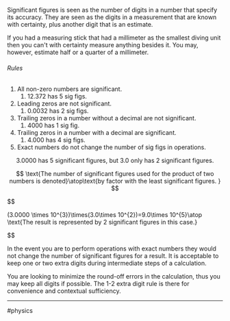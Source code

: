 Significant figures is seen as the number of digits in a number that specify its accuracy. They are seen as the digits in a measurement that are known with certainty, plus another digit that is an estimate.

If you had a measuring stick that had a millimeter as the smallest diving unit then you can't with certainty measure anything besides it. You may, however, estimate half or a quarter of a millimeter. 

###### Rules
1. All non-zero numbers are significant. 
	1. 12.372 has 5 sig figs.
2. Leading zeros are not significant.
	1. 0.0032 has 2 sig figs.
3. Trailing zeros in a number without a decimal are not significant.
	1. 4000 has 1 sig fig.
4. Trailing zeros in a number with a decimal are significant.
	1. 4.000 has 4 sig figs.
5. Exact numbers do not change the number of sig figs in operations.

$$
3.0000 \text{ has 5 significant figures, but 3.0 only has 2 significant figures.}
$$

$$
\text{The number of significant figures used for the product of two numbers is denoted}\atop\text{by factor with the least significant figures. }
$$

$$

(3.0000 \times 10^{3})\times(3.0\times 10^{2})=9.0\times 10^{5}\atop
\text{The result is represented by 2 significant figures in this case.}

$$

In the event you are to perform operations with exact numbers they would not change the number of significant figures for a result. It is acceptable to keep one or two extra digits during intermediate steps of a calculation. 

You are looking to minimize the round-off errors in the calculation, thus you may keep all digits if possible. The 1-2 extra digit rule is there for convenience and contextual sufficiency.

---
#physics 